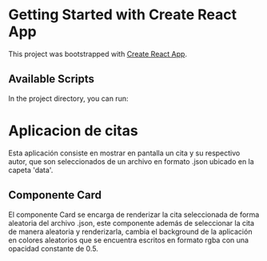 # Getting Started with Create React App

This project was bootstrapped with [Create React App](https://github.com/facebook/create-react-app).

## Available Scripts

In the project directory, you can run:

# Aplicacion de citas

Esta aplicación consiste en mostrar en pantalla un cita y su respectivo autor, que son seleccionados de un archivo en formato .json ubicado en la capeta 'data'.

## Componente Card

El componente Card se encarga de renderizar la cita seleccionada de forma aleatoria del archivo .json, este componente además de seleccionar la cita de manera aleatoria y renderizarla, cambia el background de la aplicación en colores aleatorios que se encuentra escritos en formato rgba con una opacidad constante de 0.5.